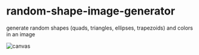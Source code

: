 # random-shape-image-generator
generate random shapes (quads, triangles, ellipses, trapezoids) and colors in an image

![canvas](https://user-images.githubusercontent.com/73267302/128845094-2749be04-d86a-4c89-8cac-1286823887ac.png)
